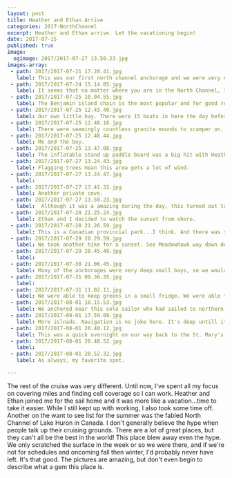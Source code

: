 ```yaml
---
layout: post
title: Heather and Ethan Arrive
categories: 2017-NorthChannel
excerpt: Heather and Ethan arrive. Let the vacationing begin!
date: 2017-07-15
published: true
image:
  ogimage: 2017/2017-07-27 13.50.23.jpg
images-array:
 - path: 2017/2017-07-21 17.20.41.jpg
   label: This was our first north channel anchorage and we were very excited to be there. The water was 70F and there was plenty of wildlife checking us out.
 - path: 2017/2017-07-24 15.14.05.jpg
   label: It seems that no matter where you are in the North Channel, there's another island group with plenty of good anchorages nearby. 
 - path: 2017/2017-07-25 10.04.55.jpg
   label: The Benjamin island chain is the most popular and for good reason. Tons of these pink granite islands that were covered in blueberries. The mosquitoes were bad at night, but there were NO bugs during the day. It was amazing to have everything unzipped and open. 
 - path: 2017/2017-07-25 12.43.40.jpg
   label: Our own little bay. There were 15 boats in here the day before, but the wind was predicted out of the south and they all left. It was totally closed in, so I'm not sure what they were worried about. It was a tiny bit bumpy but not bad at all. 2 hulls makes for a more stable sleeping platform. 
 - path: 2017/2017-07-25 12.48.16.jpg
   label: There were seemingly countless granite mounds to scamper on.
 - path: 2017/2017-07-25 12.48.44.jpg
   label: Me and the boy.
 - path: 2017/2017-07-25 13.47.08.jpg
   label: The inflatable stand up paddle board was a big hit with Heather and Ethan. 
 - path: 2017/2017-07-27 13.24.43.jpg
   label: Flagging trees mean this area gets a lot of wind.
 - path: 2017/2017-07-27 13.24.47.jpg
   label: 
 - path: 2017/2017-07-27 13.41.32.jpg
   label: Another private cove.
 - path: 2017/2017-07-27 13.50.23.jpg
   label:  Although it was a amazing during the day, this turned out to not be a great choice. At night, the wind was blowing us towards the rocks right behind the boat. The anchors (had 2 out) held and we were fine.
 - path: 2017/2017-07-28 21.25.24.jpg
   label: Ethan and I decided to watch the sunset from shore.
 - path: 2017/2017-07-28 21.26.59.jpg
   label: This is a Canadian provincial park...I think. And there was some sort of ranger station on this island.
 - path: 2017/2017-07-29 20.29.59.jpg
   label: We took another hike for a sunset. See Meadowhawk way down deep in the bay.
 - path: 2017/2017-07-29 20.45.40.jpg
   label: 
 - path: 2017/2017-07-30 21.06.45.jpg
   label: Many of the anchorages were very deep small bays, so we would anchor and back towards shore to tie on a tree. aka stern to or med moor etc.
 - path: 2017/2017-07-31 09.36.35.jpg
   label: 
 - path: 2017/2017-07-31 11.02.11.jpg
   label: We were able to keep greens in a small fridge. We were able to replenish often enough that we were supplied with fresh(ish) veggies most of the trip. See Heather's Green Smoothie for evidence. 
 - path: 2017/2017-08-01 10.15.53.jpg
   label: We anchored near this solo sailor who had sailed to northern Europe and then south to the Caribbean before returning to the east coast. He sailed out of the anchorage like a pro.  
 - path: 2017/2017-08-01 17.59.09.jpg
   label: More islnads. Navigation is no joke here. It's deep untill it's instantly shallow. And then it's rock. We saw two other boats have a dramatic meetings with rock shoals.
 - path: 2017/2017-08-01 20.48.12.jpg
   label: This was a quick overnight on our way back to the St. Mary's River. It was rough on the lake, so we were happy to find such a tight spot. I once again had 2 anchors out so we could't swing into shore.
 - path: 2017/2017-08-01 20.48.52.jpg
   label: 
 - path: 2017/2017-08-01 20.52.32.jpg
   label: As always, my favorite spot.

---
```


The rest of the cruise was very different. Until now, I've spent all my focus on covering miles and finding cell coverage so I can work. Heather and Ethan joined me for the sail home and it was more like a vacation...time to take it easier. While I still kept up with working, I also took some time off. Another on the want to see list for the summer was the fabled North Channel of Lake Huron in Canada. I don't generally believe the hype when people talk up their cruising grounds. There are a lot of great places, but they can't all be the best in the world! This place blew away even the hype. We only scratched the surface in the week or so we were there, and if we're not for schedules and oncoming fall then winter, I'd probably never have left. It's that good. The pictures are amazing, but don't even begin to describe what a gem this place is.